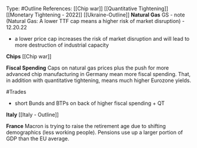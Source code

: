 Type: #Outline 
References: [[Chip war]]
[[Quantitative Tightening]]
[[Monetary Tightening - 2022]]
[[Ukraine-Outline]]
**Natural Gas**
GS - note (Natural Gas: A lower TTF cap means a higher risk of market disruption) - 12.20.22
- a lower price cap increases the risk of market disruption and will lead to more destruction of industrial capacity

**Chips**
[[Chip war]]

**Fiscal Spending**
Caps on natural gas prices plus the push for more advanced chip manufacturing in Germany mean more fiscal spending. That, in addition with quantitative tightening, means much higher Eurozone yields.



#Trades 
- short Bunds and BTPs on back of higher fiscal spending + QT

**Italy**
[[Italy - Outline]]


**France**
Macron is trying to raise the retirement age due to shifting demographics (less working people). Pensions use up a larger portion of GDP than the EU average.